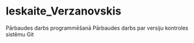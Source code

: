 # Ieskaite_Verzanovskis
Pārbaudes darbs programmēšanā
Pārbaudes darbs par versiju kontroles sistēmu Git
